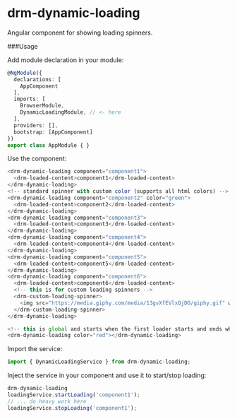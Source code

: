 # drm-dynamic-loading

Angular component for showing loading spinners.

###Usage

Add module declaration in your module:

```typescript
@NgModule({
  declarations: [
    AppComponent
  ],
  imports: [
    BrowserModule,
    DynamicLoadingModule, // <- here
  ],
  providers: [],
  bootstrap: [AppComponent]
})
export class AppModule { }
```

Use the component:

```typescript
<drm-dynamic-loading component="component1">
  <drm-loaded-content>component1</drm-loaded-content>
</drm-dynamic-loading>
<!-- standard spinner with custom color (supports all html colors) -->
<drm-dynamic-loading component="component2" color="green">
  <drm-loaded-content>component2</drm-loaded-content>
</drm-dynamic-loading>
<drm-dynamic-loading component="component3">
  <drm-loaded-content>component3</drm-loaded-content>
</drm-dynamic-loading>
<drm-dynamic-loading component="component4">
  <drm-loaded-content>component4</drm-loaded-content>
</drm-dynamic-loading>
<drm-dynamic-loading component="component5">
  <drm-loaded-content>component5</drm-loaded-content>
</drm-dynamic-loading>
<drm-dynamic-loading component="component6">
  <drm-loaded-content>component6</drm-loaded-content>
  <!-- this is for custom loading spinners -->
  <drm-custom-loading-spinner>
    <img src="https://media.giphy.com/media/13gvXfEVlxQjDO/giphy.gif" width="100">
  </drm-custom-loading-spinner>
</drm-dynamic-loading>

<!-- this is global and starts when the first loader starts and ends when the last loader ends -->
<drm-dynamic-loading color="red"></drm-dynamic-loading>
```

Import the service:

```typescript
import { DynamicLoadingService } from drm-dynamic-loading;
```

Inject the service in your component and use it to start/stop loading:

```typescript
drm-dynamic-loading
loadingService.startLoading('component1');
// ... do heavy work here
loadingService.stopLoading('component1');
```

